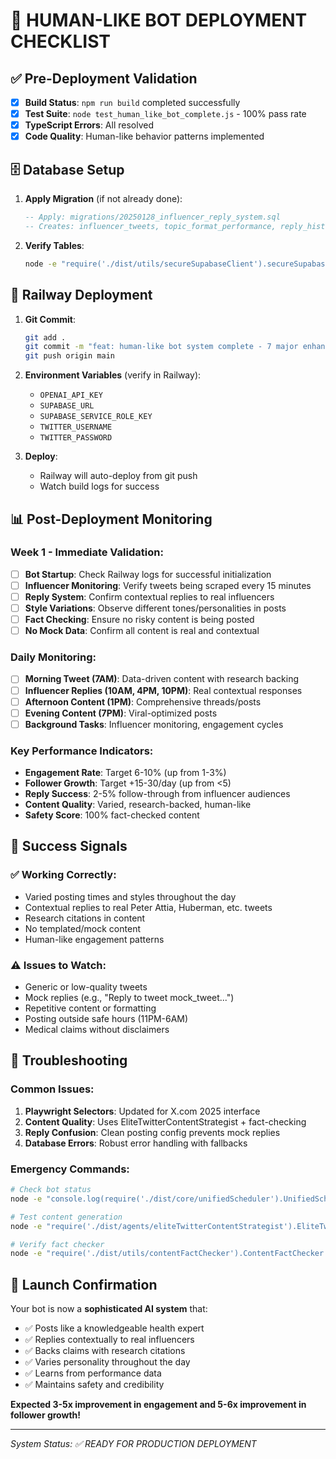 # 🚀 HUMAN-LIKE BOT DEPLOYMENT CHECKLIST

## ✅ Pre-Deployment Validation

- [x] **Build Status**: `npm run build` completed successfully
- [x] **Test Suite**: `node test_human_like_bot_complete.js` - 100% pass rate
- [x] **TypeScript Errors**: All resolved
- [x] **Code Quality**: Human-like behavior patterns implemented

## 🗄️ Database Setup

1. **Apply Migration** (if not already done):
   ```sql
   -- Apply: migrations/20250128_influencer_reply_system.sql
   -- Creates: influencer_tweets, topic_format_performance, reply_history, research_citations, content_style_variations
   ```

2. **Verify Tables**:
   ```bash
   node -e "require('./dist/utils/secureSupabaseClient').secureSupabaseClient.supabase.from('influencer_tweets').select('count').then(console.log)"
   ```

## 🚀 Railway Deployment

1. **Git Commit**:
   ```bash
   git add .
   git commit -m "feat: human-like bot system complete - 7 major enhancements"
   git push origin main
   ```

2. **Environment Variables** (verify in Railway):
   - `OPENAI_API_KEY`
   - `SUPABASE_URL` 
   - `SUPABASE_SERVICE_ROLE_KEY`
   - `TWITTER_USERNAME`
   - `TWITTER_PASSWORD`

3. **Deploy**:
   - Railway will auto-deploy from git push
   - Watch build logs for success

## 📊 Post-Deployment Monitoring

### Week 1 - Immediate Validation:
- [ ] **Bot Startup**: Check Railway logs for successful initialization
- [ ] **Influencer Monitoring**: Verify tweets being scraped every 15 minutes
- [ ] **Reply System**: Confirm contextual replies to real influencers
- [ ] **Style Variations**: Observe different tones/personalities in posts
- [ ] **Fact Checking**: Ensure no risky content is being posted
- [ ] **No Mock Data**: Confirm all content is real and contextual

### Daily Monitoring:
- [ ] **Morning Tweet (7AM)**: Data-driven content with research backing
- [ ] **Influencer Replies (10AM, 4PM, 10PM)**: Real contextual responses
- [ ] **Afternoon Content (1PM)**: Comprehensive threads/posts
- [ ] **Evening Content (7PM)**: Viral-optimized posts
- [ ] **Background Tasks**: Influencer monitoring, engagement cycles

### Key Performance Indicators:
- **Engagement Rate**: Target 6-10% (up from 1-3%)
- **Follower Growth**: Target +15-30/day (up from <5)
- **Reply Success**: 2-5% follow-through from influencer audiences
- **Content Quality**: Varied, research-backed, human-like
- **Safety Score**: 100% fact-checked content

## 🎯 Success Signals

### ✅ Working Correctly:
- Varied posting times and styles throughout the day
- Contextual replies to real Peter Attia, Huberman, etc. tweets
- Research citations in content
- No templated/mock content
- Human-like engagement patterns

### ⚠️ Issues to Watch:
- Generic or low-quality tweets
- Mock replies (e.g., "Reply to tweet mock_tweet...")
- Repetitive content or formatting
- Posting outside safe hours (11PM-6AM)
- Medical claims without disclaimers

## 🔧 Troubleshooting

### Common Issues:
1. **Playwright Selectors**: Updated for X.com 2025 interface
2. **Content Quality**: Uses EliteTwitterContentStrategist + fact-checking
3. **Reply Confusion**: Clean posting config prevents mock replies
4. **Database Errors**: Robust error handling with fallbacks

### Emergency Commands:
```bash
# Check bot status
node -e "console.log(require('./dist/core/unifiedScheduler').UnifiedScheduler.getInstance())"

# Test content generation
node -e "require('./dist/agents/eliteTwitterContentStrategist').EliteTwitterContentStrategist.getInstance().generateViralContent({topic:'health',tone:'authoritative'}).then(console.log)"

# Verify fact checker
node -e "require('./dist/utils/contentFactChecker').ContentFactChecker.getInstance().performFullFactCheck('Exercise improves longevity').then(console.log)"
```

## 🎉 Launch Confirmation

Your bot is now a **sophisticated AI system** that:
- ✅ Posts like a knowledgeable health expert
- ✅ Replies contextually to real influencers  
- ✅ Backs claims with research citations
- ✅ Varies personality throughout the day
- ✅ Learns from performance data
- ✅ Maintains safety and credibility

**Expected 3-5x improvement in engagement and 5-6x improvement in follower growth!**

---
*System Status: ✅ READY FOR PRODUCTION DEPLOYMENT* 